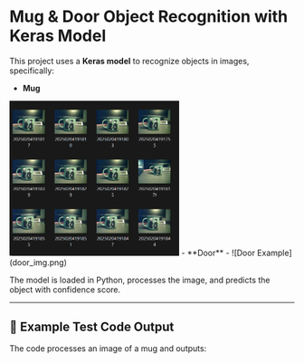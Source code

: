 # Mug & Door Object Recognition with Keras Model

This project uses a **Keras model** to recognize objects in images, specifically:
- **Mug**
<img src="mug_img.png" width="300">
- **Door**
- ![Door Example](door_img.png)



The model is loaded in Python, processes the image, and predicts the object with confidence score.

---

## 📌 Example Test Code Output
The code processes an image of a mug and outputs:


